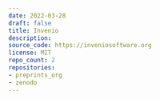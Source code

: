 ```yaml
---
date: 2022-03-28
draft: false
title: Invenio
description:
source_code: https://inveniosoftware.org
license: MIT
repo_count: 2
repositories:
- preprints_org
- zenodo
---
```



